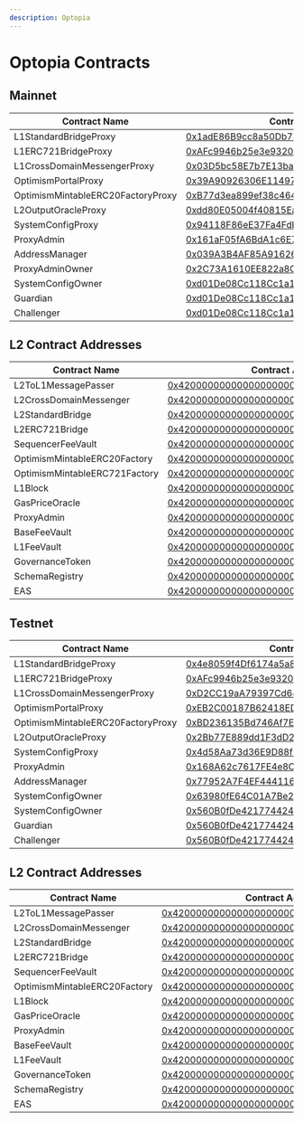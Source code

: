 ```yaml
---
description: Optopia
---
```


# Optopia Contracts

## **Mainnet**

| Contract Name                     | Contract Address                                                                                                      |
| --------------------------------- | --------------------------------------------------------------------------------------------------------------------- |
| L1StandardBridgeProxy             | [0x1adE86B9cc8a50Db747b7aaC32E8527d42c71fC1](https://etherscan.io/address/0x1adE86B9cc8a50Db747b7aaC32E8527d42c71fC1) |
| L1ERC721BridgeProxy               | [0xAFc9946b25e3e93208b7E2D477680C5B6e2952be](https://etherscan.io/address/0xAFc9946b25e3e93208b7E2D477680C5B6e2952be) |
| L1CrossDomainMessengerProxy       | [0x03D5bc58E7b7E13ba785F67AFA2d2fC49cB2BdF3](https://etherscan.io/address/0x03D5bc58E7b7E13ba785F67AFA2d2fC49cB2BdF3) |
| OptimismPortalProxy               | [0x39A90926306E11497EC5FE1C459910258B620edD](https://etherscan.io/address/0x39A90926306E11497EC5FE1C459910258B620edD) |
| OptimismMintableERC20FactoryProxy | [0xB77d3ea899ef38c464e19F5A6CBc5a37187DC43c](https://etherscan.io/address/0xB77d3ea899ef38c464e19F5A6CBc5a37187DC43c) |
| L2OutputOracleProxy               | [0xdd80E05004f40815EaEf12ffeE69c2a8A5112aA5](https://etherscan.io/address/0xdd80E05004f40815EaEf12ffeE69c2a8A5112aA5) |
| SystemConfigProxy                 | [0x94118F86eE37Fa4Fdb266CDab1e55B8F0D6959D9](https://etherscan.io/address/0x94118F86eE37Fa4Fdb266CDab1e55B8F0D6959D9) |
| ProxyAdmin                        | [0x161aF05fA6BdA1c6E7Ee12839d470931bA796948](https://etherscan.io/address/0x161aF05fA6BdA1c6E7Ee12839d470931bA796948) |
| AddressManager                    | [0x039A3B4AF85A91626f428b8B881603b6DD1f6C4C](https://etherscan.io/address/0x039A3B4AF85A91626f428b8B881603b6DD1f6C4C) |
| ProxyAdminOwner                   | [0x2C73A1610EE822a8C2C21eddd455e725A3334c8C](https://etherscan.io/address/0x2C73A1610EE822a8C2C21eddd455e725A3334c8C) |
| SystemConfigOwner                 | [0xd01De08Cc118Cc1a1b39c54c8b4ff02A8ADE63eE](https://etherscan.io/address/0xd01De08Cc118Cc1a1b39c54c8b4ff02A8ADE63eE) |
| Guardian                          | [0xd01De08Cc118Cc1a1b39c54c8b4ff02A8ADE63eE](https://etherscan.io/address/0xd01De08Cc118Cc1a1b39c54c8b4ff02A8ADE63eE) |
| Challenger                        | [0xd01De08Cc118Cc1a1b39c54c8b4ff02A8ADE63eE](https://etherscan.io/address/0xd01De08Cc118Cc1a1b39c54c8b4ff02A8ADE63eE) |

## **L2 Contract Addresses**

| Contract Name                 | Contract Address                                                                                                         |
| ----------------------------- | ------------------------------------------------------------------------------------------------------------------------ |
| L2ToL1MessagePasser           | [0x4200000000000000000000000000000000000016](https://scan.optopia.ai/address/0x4200000000000000000000000000000000000016) |
| L2CrossDomainMessenger        | [0x4200000000000000000000000000000000000007](https://scan.optopia.ai/address/0x4200000000000000000000000000000000000007) |
| L2StandardBridge              | [0x4200000000000000000000000000000000000010](https://scan.optopia.ai/address/0x4200000000000000000000000000000000000010) |
| L2ERC721Bridge                | [0x4200000000000000000000000000000000000014](https://scan.optopia.ai/address/0x4200000000000000000000000000000000000014) |
| SequencerFeeVault             | [0x4200000000000000000000000000000000000011](https://scan.optopia.ai/address/0x4200000000000000000000000000000000000011) |
| OptimismMintableERC20Factory  | [0x4200000000000000000000000000000000000012](https://scan.optopia.ai/address/0x4200000000000000000000000000000000000012) |
| OptimismMintableERC721Factory | [0x4200000000000000000000000000000000000017](https://scan.optopia.ai/address/0x4200000000000000000000000000000000000017) |
| L1Block                       | [0x4200000000000000000000000000000000000015](https://scan.optopia.ai/address/0x4200000000000000000000000000000000000015) |
| GasPriceOracle                | [0x420000000000000000000000000000000000000F](https://scan.optopia.ai/address/0x420000000000000000000000000000000000000F) |
| ProxyAdmin                    | [0x4200000000000000000000000000000000000018](https://scan.optopia.ai/address/0x4200000000000000000000000000000000000018) |
| BaseFeeVault                  | [0x4200000000000000000000000000000000000019](https://scan.optopia.ai/address/0x4200000000000000000000000000000000000019) |
| L1FeeVault                    | [0x420000000000000000000000000000000000001A](https://scan.optopia.ai/address/0x420000000000000000000000000000000000001A) |
| GovernanceToken               | [0x4200000000000000000000000000000000000042](https://scan.optopia.ai/address/0x4200000000000000000000000000000000000042) |
| SchemaRegistry                | [0x4200000000000000000000000000000000000020](https://scan.optopia.ai/address/0x4200000000000000000000000000000000000020) |
| EAS                           | [0x4200000000000000000000000000000000000021](https://scan.optopia.ai/address/0x4200000000000000000000000000000000000021) |

## **Testnet**

| Contract Name                     | Contract Address                                                                                                                                                                                                     |
| --------------------------------- | -------------------------------------------------------------------------------------------------------------------------------------------------------------------------------------------------------------------- |
| L1StandardBridgeProxy             | [ ](https://scan-testnet.optopia.ai/address/0x4e8059f4Df6174a5a88376E4AA959B9E7f36F2c3)[0x4e8059f4Df6174a5a88376E4AA959B9E7f36F2c3](https://sepolia.etherscan.io/address/0x4e8059f4Df6174a5a88376E4AA959B9E7f36F2c3) |
| L1ERC721BridgeProxy               |  [0xAFc9946b25e3e93208b7E2D477680C5B6e2952be](https://sepolia.etherscan.io/address/0xAFc9946b25e3e93208b7E2D477680C5B6e2952be)                                                                                       |
| L1CrossDomainMessengerProxy       | [0xD2CC19aA79397Cd641811Ea81F73bAc7145a8bA4](https://sepolia.etherscan.io/address/0xD2CC19aA79397Cd641811Ea81F73bAc7145a8bA4)                                                                                        |
| OptimismPortalProxy               | [0xEB2C00187B62418ED4A75135588b8962cB7CF5eA](https://sepolia.etherscan.io/address/0xEB2C00187B62418ED4A75135588b8962cB7CF5eA)                                                                                        |
| OptimismMintableERC20FactoryProxy | [0xBD236135Bd746Af7EdDbe68D1eF8a058030BF2E0](https://sepolia.etherscan.io/address/0xBD236135Bd746Af7EdDbe68D1eF8a058030BF2E0)                                                                                        |
| L2OutputOracleProxy               | [0x2Bb77E889dd1F3dD252628eCc0a293436bAFBce3](https://sepolia.etherscan.io/address/0x2Bb77E889dd1F3dD252628eCc0a293436bAFBce3)                                                                                        |
| SystemConfigProxy                 | [0x4d58Aa73d36E9D88f3b944530Eecb2F4b9bd0768](https://sepolia.etherscan.io/address/0x4d58Aa73d36E9D88f3b944530Eecb2F4b9bd0768)                                                                                        |
| ProxyAdmin                        |  [0x168A62c7617FE4e8CC19ff8f299C8a883b39D133](https://sepolia.etherscan.io/address/0x168A62c7617FE4e8CC19ff8f299C8a883b39D133)                                                                                       |
| AddressManager                    | [0x77952A7F4EF44411680741559973Cb055e14D9a3](https://sepolia.etherscan.io/address/0x77952A7F4EF44411680741559973Cb055e14D9a3)                                                                                        |
| SystemConfigOwner                 | [0x63980fE64C01A7Be2C98BC8AE9A852772F7Eab4c](https://sepolia.etherscan.io/address/0x63980fE64C01A7Be2C98BC8AE9A852772F7Eab4c)                                                                                        |
| SystemConfigOwner                 | [0x560B0fDe42177442465A27b4cc14021f4781f49a](https://sepolia.etherscan.io/address/0x560B0fDe42177442465A27b4cc14021f4781f49a)                                                                                        |
| Guardian                          |  [0x560B0fDe42177442465A27b4cc14021f4781f49a](https://sepolia.etherscan.io/address/0x560B0fDe42177442465A27b4cc14021f4781f49a)                                                                                       |
| Challenger                        |  [0x560B0fDe42177442465A27b4cc14021f4781f49a](https://sepolia.etherscan.io/address/0x560B0fDe42177442465A27b4cc14021f4781f49a)                                                                                       |

## **L2 Contract Addresses**



| Contract Name                   | Contract Address                                                                                                                  |
| ------------------------------- | --------------------------------------------------------------------------------------------------------------------------------- |
| L2ToL1MessagePasser             | [0x4200000000000000000000000000000000000016](https://scan-testnet.optopia.ai/address/0x4200000000000000000000000000000000000016)  |
| L2CrossDomainMessenger          | [0x4200000000000000000000000000000000000007](https://scan-testnet.optopia.ai/address/0x4200000000000000000000000000000000000007)  |
| L2StandardBridge                | [0x4200000000000000000000000000000000000010](https://scan-testnet.optopia.ai/address/0x4200000000000000000000000000000000000010)  |
| L2ERC721Bridge                  | [0x4200000000000000000000000000000000000014](https://scan-testnet.optopia.ai/address/0x4200000000000000000000000000000000000014)  |
| SequencerFeeVault               | [0x4200000000000000000000000000000000000011](https://scan-testnet.optopia.ai/address/0x4200000000000000000000000000000000000011)  |
| OptimismMintableERC20Factory    | [0x4200000000000000000000000000000000000012](https://scan-testnet.optopia.ai/address/0x4200000000000000000000000000000000000012)  |
| L1Block                         | [0x4200000000000000000000000000000000000015](https://scan-testnet.optopia.ai/address/0x4200000000000000000000000000000000000015)  |
| GasPriceOracle                  | [0x420000000000000000000000000000000000000F](https://scan-testnet.optopia.ai/address/0x420000000000000000000000000000000000000F)  |
| ProxyAdmin                      | [0x4200000000000000000000000000000000000018](https://scan-testnet.optopia.ai/address/0x4200000000000000000000000000000000000018)  |
| BaseFeeVault                    | [0x4200000000000000000000000000000000000019](https://scan-testnet.optopia.ai/address/0x4200000000000000000000000000000000000019)  |
| L1FeeVault                      | [0x420000000000000000000000000000000000001A](https://scan-testnet.optopia.ai/address/0x420000000000000000000000000000000000001A)  |
| GovernanceToken                 | [0x4200000000000000000000000000000000000042](https://scan-testnet.optopia.ai/address/0x4200000000000000000000000000000000000042)  |
| SchemaRegistry                  | [0x4200000000000000000000000000000000000020](https://scan-testnet.optopia.ai/address/0x4200000000000000000000000000000000000020)  |
| EAS                             |  [0x4200000000000000000000000000000000000021](https://scan-testnet.optopia.ai/address/0x4200000000000000000000000000000000000021) |

